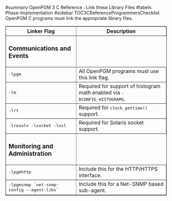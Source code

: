 ﻿#summary OpenPGM 3 C Reference : Link these Library Files
#labels Phase-Implementation
#sidebar TOC3CReferenceProgrammersChecklist
OpenPGM C programs must link the appropriate library files.


<table cellpadding='5' border='1' cellspacing='0'>
<tr>
<th>Linker Flag</th>
<th>Description</th>
</tr>
<tr>
<td><h3>Communications and Events</h3></td>
</tr><tr>
<td><tt>-lpgm</tt></td>
<td>All OpenPGM programs must use this link flag.</td>
</tr><tr>
<td><tt>-lm</tt></td>
<td>Required for support of histogram math enabled via <tt>-DCONFIG_HISTOGRAMS</tt>.</td>
</tr><tr>
<td><tt>-lrt</tt></td>
<td>Required for <tt>clock_gettime()</tt> support.</td>
</tr><tr>
<td><tt>-lresolv -lsocket -lnsl</tt></td>
<td>Required for Solaris socket support.</td>
</tr><tr>
<td><h3>Monitoring and Administration</h3></td>
</tr><tr>
<td><tt>-lpgmhttp </tt></td>
<td>Include this for the HTTP/HTTPS interface.</td>
</tr><tr>
<td><tt>-lpgmsnmp <code>`</code>net-snmp-config --agent-libs<code>`</code></tt></td>
<td>Include this for a Net-SNMP based sub-agent.</td>
</tr>
</table>
